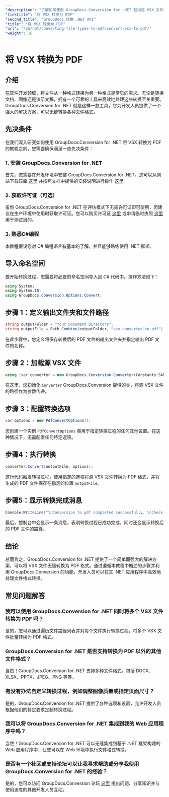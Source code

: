 ```yaml
---
"description": "了解如何使用 GroupDocs.Conversion for .NET 轻松将 VSX 文件转换为 PDF 格式。请按照我们的分步教程进行操作。"
"linktitle": "将 VSX 转换为 PDF"
"second_title": "GroupDocs.转换 .NET API"
"title": "将 VSX 转换为 PDF"
"url": "/zh/net/converting-file-types-to-pdf/convert-vsx-to-pdf/"
"weight": 16
---
```


# 将 VSX 转换为 PDF

## 介绍
在软件开发领域，将文件从一种格式转换为另一种格式是常见的需求。无论是转换文档、图像还是演示文稿，拥有一个可靠的工具来高效地处理这些转换至关重要。GroupDocs.Conversion for .NET 就是这样一款工具，它为开发人员提供了一个强大的解决方案，可以无缝转换各种文件格式。
## 先决条件
在我们深入研究如何使用 GroupDocs.Conversion for .NET 将 VSX 转换为 PDF 的教程之前，您需要确保满足一些先决条件：
### 1. 安装 GroupDocs.Conversion for .NET
首先，您需要在开发环境中安装 GroupDocs.Conversion for .NET。您可以从网站下载该库 [这里](https://releases.groupdocs.com/conversion/net/) 并按照文档中提供的安装说明进行操作 [这里](https://tutorials。groupdocs.com/conversion/net/).
### 2. 获取许可证（可选）
虽然 GroupDocs.Conversion for .NET 在评估模式下无需许可证即可使用，但建议在生产环境中使用时获取许可证。您可以购买许可证 [这里](https://purchase.groupdocs.com/buy) 或申请临时执照 [这里](https://purchase.groupdocs.com/temporary-license/) 用于测试目的。
### 3. 熟悉C#编程
本教程假设您对 C# 编程语言有基本的了解，并且能够熟练使用 .NET 框架。

## 导入命名空间
要开始转换过程，您需要将必要的命名空间导入到 C# 代码中。操作方法如下：

```csharp
using System;
using System.IO;
using GroupDocs.Conversion.Options.Convert;
```
## 步骤 1：定义输出文件夹和文件路径
```csharp
string outputFolder = "Your Document Directory";
string outputFile = Path.Combine(outputFolder, "vsx-converted-to.pdf");
```
在此步骤中，您定义将保存转换后的 PDF 文件的输出文件夹并指定输出 PDF 文件的名称。
## 步骤 2：加载源 VSX 文件
```csharp
using (var converter = new GroupDocs.Conversion.Converter(Constants.SAMPLE_VSX))
```
在这里，您初始化 `Converter` GroupDocs.Conversion 提供的类，将源 VSX 文件的路径作为参数传递。
## 步骤 3：配置转换选项
```csharp
var options = new PdfConvertOptions();
```
您创建一个实例 `PdfConvertOptions` 类用于指定转换过程的任何其他设置。在这种情况下，无需配置任何特定选项。
## 步骤4：执行转换
```csharp
converter.Convert(outputFile, options);
```
这行代码触发转换过程，使用指定的选项将源 VSX 文件转换为 PDF 格式，并将生成的 PDF 文件保存在指定的位置 `outputFile`。
## 步骤5：显示转换完成消息
```csharp
Console.WriteLine("\nConversion to pdf completed successfully. \nCheck output in {0}", outputFolder);
```
最后，控制台中会显示一条消息，表明转换过程已成功完成，同时还会显示转换后的 PDF 文件的路径。

## 结论
总而言之，GroupDocs.Conversion for .NET 提供了一个简单而强大的解决方案，可以将 VSX 文件无缝转换为 PDF 格式。通过遵循本教程中概述的步骤并利用 GroupDocs.Conversion 的功能，开发人员可以在其 .NET 应用程序中高效地处理文件格式转换。
## 常见问题解答
### 我可以使用 GroupDocs.Conversion for .NET 同时将多个 VSX 文件转换为 PDF 吗？
是的，您可以通过遍历文件路径列表并对每个文件执行转换过程，将多个 VSX 文件批量转换为 PDF 格式。
### GroupDocs.Conversion for .NET 是否支持转换为 PDF 以外的其他文件格式？
当然！GroupDocs.Conversion for .NET 支持多种文件格式，包括 DOCX、XLSX、PPTX、JPEG、PNG 等等。
### 有没有办法自定义转换过程，例如调整图像质量或指定页面尺寸？
是的，GroupDocs.Conversion for .NET 提供了各种选项和设置，允许开发人员根据他们的特定要求定制转换过程。
### 我可以将 GroupDocs.Conversion for .NET 集成到我的 Web 应用程序中吗？
当然！GroupDocs.Conversion for .NET 可以无缝集成到基于 .NET 框架构建的 Web 应用程序中，让您可以在 Web 环境中执行文件格式转换。
### 是否有一个社区或支持论坛可以让我寻求帮助或分享我使用 GroupDocs.Conversion for .NET 的经验？
是的，您可以访问 GroupDocs.Conversion 论坛 [这里](https://forum.groupdocs.com/c/conversion/11) 提出问题、分享知识并与使用该库的其他开发人员互动。